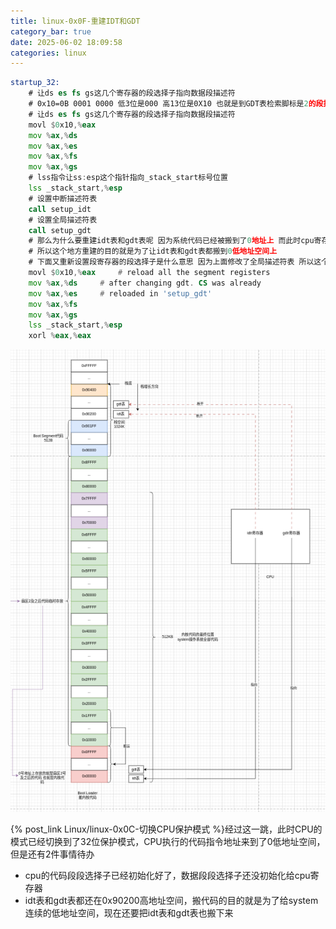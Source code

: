 ```yaml
---
title: linux-0x0F-重建IDT和GDT
category_bar: true
date: 2025-06-02 18:09:58
categories: linux
---
```


```asm
startup_32:	
	# 让ds es fs gs这几个寄存器的段选择子指向数据段描述符
    # 0x10=0B 0001 0000 低3位是000 高13位是0X10 也就是到GDT表检索脚标是2的段描述符 找到数据段
	# 让ds es fs gs这几个寄存器的段选择子指向数据段描述符
	movl $0x10,%eax
	mov %ax,%ds
	mov %ax,%es
	mov %ax,%fs
	mov %ax,%gs
	# lss指令让ss:esp这个指针指向_stack_start标号位置
	lss _stack_start,%esp
	# 设置中断描述符表
	call setup_idt
	# 设置全局描述符表
	call setup_gdt
	# 那么为什么要重建idt表和gdt表呢 因为系统代码已经被搬到了0地址上 而此时cpu寄存器的idtr和gdtr都还指向在0x90200高地址上
	# 所以这个地方重建的目的就是为了让idt表和gdt表都搬到0低地址空间上
	# 下面又重新设置段寄存器的段选择子是什么意思 因为上面修改了全局描述符表 所以这个地方要重新设置一遍刷新后才能生效
	movl $0x10,%eax		# reload all the segment registers
	mov %ax,%ds		# after changing gdt. CS was already
	mov %ax,%es		# reloaded in 'setup_gdt'
	mov %ax,%fs
	mov %ax,%gs
	lss _stack_start,%esp
	xorl %eax,%eax
```

![](./linux-0x0F-重建IDT和GDT/1748859258.png)

{% post_link Linux/linux-0x0C-切换CPU保护模式 %}经过这一跳，此时CPU的模式已经切换到了32位保护模式，CPU执行的代码指令地址来到了0低地址空间，但是还有2件事情待办

- cpu的代码段段选择子已经初始化好了，数据段段选择子还没初始化给cpu寄存器
- idt表和gdt表都还在0x90200高地址空间，搬代码的目的就是为了给system连续的低地址空间，现在还要把idt表和gdt表也搬下来